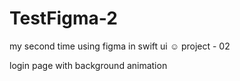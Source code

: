 # TestFigma-2

my second time using figma in swift ui ☺️
project - 02

login page with background animation
